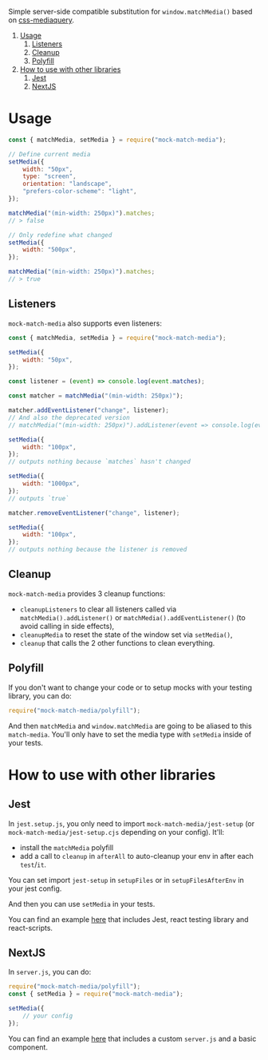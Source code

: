 Simple server-side compatible substitution for `window.matchMedia()` based on [css-mediaquery](https://github.com/ericf/css-mediaquery).

1. [Usage](#usage)
   1. [Listeners](#listeners)
   2. [Cleanup](#cleanup)
   3. [Polyfill](#polyfill)
2. [How to use with other libraries](#how-to-use-with-other-libraries)
   1. [Jest](#jest)
   2. [NextJS](#nextjs)

# Usage

```js
const { matchMedia, setMedia } = require("mock-match-media");

// Define current media
setMedia({
    width: "50px",
    type: "screen",
    orientation: "landscape",
    "prefers-color-scheme": "light",
});

matchMedia("(min-width: 250px)").matches;
// > false

// Only redefine what changed
setMedia({
    width: "500px",
});

matchMedia("(min-width: 250px)").matches;
// > true
```

## Listeners

`mock-match-media` also supports even listeners:

```js
const { matchMedia, setMedia } = require("mock-match-media");

setMedia({
    width: "50px",
});

const listener = (event) => console.log(event.matches);

const matcher = matchMedia("(min-width: 250px)");

matcher.addEventListener("change", listener);
// And also the deprecated version
// matchMedia("(min-width: 250px)").addListener(event => console.log(event.matches));

setMedia({
    width: "100px",
});
// outputs nothing because `matches` hasn't changed

setMedia({
    width: "1000px",
});
// outputs `true`

matcher.removeEventListener("change", listener);

setMedia({
    width: "100px",
});
// outputs nothing because the listener is removed
```

## Cleanup

`mock-match-media` provides 3 cleanup functions:

-   `cleanupListeners` to clear all listeners called via `matchMedia().addListener()` or `matchMedia().addEventListener()` (to avoid calling in side effects),
-   `cleanupMedia` to reset the state of the window set via `setMedia()`,
-   `cleanup` that calls the 2 other functions to clean everything.

## Polyfill

If you don't want to change your code or to setup mocks with your testing library, you can do:

```js
require("mock-match-media/polyfill");
```

And then `matchMedia` and `window.matchMedia` are going to be aliased to this `match-media`.
You'll only have to set the media type with `setMedia` inside of your tests.

# How to use with other libraries

## Jest

In `jest.setup.js`, you only need to import `mock-match-media/jest-setup` (or `mock-match-media/jest-setup.cjs` depending on your config). It'll:

-   install the `matchMedia` polyfill
-   add a call to `cleanup` in `afterAll` to auto-cleanup your env in after each `test`/`it`.

You can set import `jest-setup` in `setupFiles` or in `setupFilesAfterEnv` in your jest config.

And then you can use `setMedia` in your tests.

You can find an example [here](https://github.com/Ayc0/mock-match-media-examples/tree/master/create-react-app) that includes Jest, react testing library and react-scripts.

## NextJS

In `server.js`, you can do:

```js
require("mock-match-media/polyfill");
const { setMedia } = require("mock-match-media");

setMedia({
    // your config
});
```

You can find an example [here](https://github.com/Ayc0/mock-match-media-examples/tree/master/next) that includes a custom `server.js` and a basic component.
